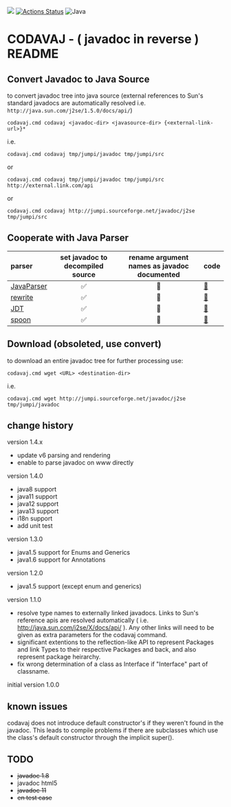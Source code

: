 [![](https://jitpack.io/v/umjammer/codavaj.svg)](https://jitpack.io/#umjammer/codavaj)
[![Actions Status](https://github.com/umjammer/codavaj/workflows/Java%20CI/badge.svg)](https://github.com/umjammer/codavaj/actions)
![Java](https://img.shields.io/badge/Java-8-b07219)

# CODAVAJ - ( javadoc in reverse ) README

## Convert Javadoc to Java Source

to convert javadoc tree into java source (external references to Sun's 
standard javadocs are automatically resolved 
i.e. `http://java.sun.com/j2se/1.5.0/docs/api/`)

```
codavaj.cmd codavaj <javadoc-dir> <javasource-dir> {<external-link-url>}*
```

i.e.

```
codavaj.cmd codavaj tmp/jumpi/javadoc tmp/jumpi/src
```

or

```
codavaj.cmd codavaj tmp/jumpi/javadoc tmp/jumpi/src http://external.link.com/api
```

or

```
codavaj.cmd codavaj http://jumpi.sourceforge.net/javadoc/j2se tmp/jumpi/src
```

## Cooperate with Java Parser

| **parser** | **set javadoc to decompiled source** | **rename argument names as javadoc documented** | **code** |
|:-----------|:------------------------------------:|:-----------------------------------------------:|----------|
| [JavaParser](https://github.com/javaparser/javaparser) | ✅ | 🚫 | [📄](https://github.com/umjammer/codavaj/blob/master/src/test/java/Test02.java) |
| [rewrite](https://github.com/Netflix-Skunkworks/rewrite) | ✅ | 🚧 | [📄](https://github.com/umjammer/codavaj/blob/master/src/test/java/Test03.java) |
| [JDT](https://www.eclipse.org/jdt/) | ✅ | 🚫 | [📄](https://github.com/umjammer/codavaj/blob/master/src/test/java/Test04.java) |
| [spoon](https://github.com/INRIA/spoon) | ✅ | 🚫 | [📄](https://github.com/umjammer/codavaj/blob/master/src/test/java/Test05.java) |

## Download (obsoleted, use convert)

to download an entire javadoc tree for further processing use:

```
codavaj.cmd wget <URL> <destination-dir>
```

i.e.

```
codavaj.cmd wget http://jumpi.sourceforge.net/javadoc/j2se tmp/jumpi/javadoc
```

## change history

version 1.4.x

 * update v6 parsing and rendering
 * enable to parse javadoc on www directly

version 1.4.0

 * java8 support
 * java11 support
 * java12 support
 * java13 support
 * i18n support
 * add unit test

version 1.3.0

 * java1.5 support for Enums and Generics
 * java1.6 support for Annotations

version 1.2.0

 * java1.5 support (except enum and generics)

version 1.1.0

 * resolve type names to externally linked javadocs. Links to Sun's
   reference apis are resolved automatically 
   ( i.e. http://java.sun.com/j2se/X/docs/api/ ). 
   Any other links will need to be given as extra parameters for the 
   codavaj command.
 * significant extentions to the reflection-like API to represent Packages
   and link Types to their respective Packages and back, and also represent
   package heirarchy.
 * fix wrong determination of a class as Interface if "Interface" part of
   classname.

initial version 1.0.0

## known issues

codavaj does not introduce default constructor's if they weren't found
in the javadoc. This leads to compile problems if there are subclasses
which use the class's default constructor through the implicit super(). 

## TODO

 * ~~javadoc 1.8~~
 * javadoc html5
 * ~~javadoc 11~~
 * ~~en test case~~